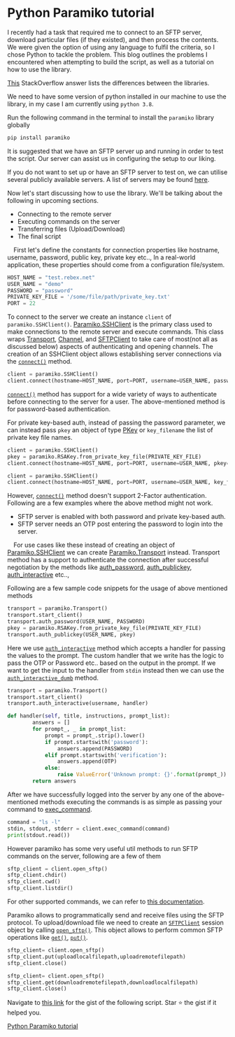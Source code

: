 # Python Paramiko tutorial

I recently had a task that required me to connect to an SFTP server, download particular files (if they existed), and then process the contents. We were given the option of using any language to fulfil the criteria, so I chose Python to tackle the problem. This blog outlines the problems I encountered when attempting to build the script, as well as a tutorial on how to use the library.

[This](https://stackoverflow.com/questions/48434941/pysftp-vs-paramiko) StackOverflow answer lists the differences between the libraries.

We need to have some version of python installed in our machine to use the library, in my case I am currently using `python 3.8`.

Run the following command in the terminal to install the `paramiko` library globally

```zsh
pip install paramiko
```

It is suggested that we have an SFTP server up and running in order to test the script. Our server can assist us in configuring the setup to our liking.

If you do not want to set up or have an SFTP server to test on, we can utilise several publicly available servers. A list of servers may be found [here](https://www.sftp.net/public-online-sftp-servers).

Now let's start discussing how to use the library. We'll be talking about the following in upcoming sections.

* Connecting to the remote server
* Executing commands on the server
* Transferring files (Upload/Download)
* The final script

⠀
First let's define the constants for connection properties like hostname, username, password, public key, private key etc.., In a real-world application, these properties should come from a configuration file/system.

```py
HOST_NAME = "test.rebex.net"
USER_NAME = "demo"
PASSWORD = "password"
PRIVATE_KEY_FILE = '/some/file/path/private_key.txt'
PORT = 22
```

To connect to the server we create an instance `client` of `paramiko.SSHClient()`. [Paramiko.SSHClient](https://docs.paramiko.org/en/stable/api/client.html) is the primary class used to make connections to the remote server and execute commands. This class wraps [Transport](https://docs.paramiko.org/en/stable/api/transport.html), [Channel](https://docs.paramiko.org/en/stable/api/channel.html), and [SFTPClient](https://docs.paramiko.org/en/stable/api/client.html#paramiko.client.SSHClient) to take care of most(not all as discussed below) aspects of authenticating and opening channels. The creation of an SSHClient object allows establishing server connections via the [`connect()`](https://docs.paramiko.org/en/stable/api/client.html#paramiko.client.SSHClient.connect) method.

```py
client = paramiko.SSHClient()
client.connect(hostname=HOST_NAME, port=PORT, username=USER_NAME, password=PASSWORD)
```

[`connect()`](https://docs.paramiko.org/en/stable/api/client.html#paramiko.client.SSHClient.connect) method has support for a wide variety of ways to authenticate before connecting to the server for a user. The above-mentioned method is for password-based authentication.

For private key-based auth, instead of passing the password parameter, we can instead pass `pkey` an object of type [PKey](https://docs.paramiko.org/en/stable/api/keys.html#paramiko.pkey.PKey) or `key_filename` the list of private key file names.

```py
client = paramiko.SSHClient()
pkey = paramiko.RSAKey.from_private_key_file(PRIVATE_KEY_FILE)
client.connect(hostname=HOST_NAME, port=PORT, username=USER_NAME, pkey=pkey)

client = paramiko.SSHClient()
client.connect(hostname=HOST_NAME, port=PORT, username=USER_NAME, key_filename=PRIVATE_KEY_FILE)
```

However, [`connect()`](https://docs.paramiko.org/en/stable/api/client.html#paramiko.client.SSHClient.connect) method doesn't support 2-Factor authentication. Following are a few examples where the above method might not work.

* SFTP server is enabled with both password and private key-based auth.
* SFTP server needs an OTP post entering the password to login into the server.

⠀
For use cases like these instead of creating an object of [Paramiko.SSHClient](https://docs.paramiko.org/en/stable/api/client.html) we can create [Paramiko.Transport](https://docs.paramiko.org/en/stable/api/transport.html) instead. Transport method has a support to authenticate the connection after successful negotiation by the methods like [auth_password](https://docs.paramiko.org/en/stable/api/transport.html#paramiko.transport.Transport.auth_password), [auth_publickey](https://docs.paramiko.org/en/stable/api/transport.html#paramiko.transport.Transport.auth_publickey), [auth_interactive](https://docs.paramiko.org/en/stable/api/transport.html#paramiko.transport.Transport.auth_interactive) etc..,

Following are a few sample code snippets for the usage of above mentioned methods

```py
transport = paramiko.Transport()
transport.start_client()
transport.auth_password(USER_NAME, PASSWORD)
pkey = paramiko.RSAKey.from_private_key_file(PRIVATE_KEY_FILE)
transport.auth_publickey(USER_NAME, pkey)
```

Here we use [`auth_interactive`](https://docs.paramiko.org/en/stable/api/transport.html#paramiko.transport.Transport.auth_interactive) method which accepts a handler for passing the values to the prompt. The custom handler that we write has the logic to pass the OTP or Password etc.. based on the output in the prompt. If we want to get the input to the handler from `stdin` instead then we can use the [`auth_interactive_dumb`](https://docs.paramiko.org/en/stable/api/transport.html#paramiko.transport.Transport.auth_interactive_dumb) method.

```py
transport = paramiko.Transport()
transport.start_client()
transport.auth_interactive(username, handler)

def handler(self, title, instructions, prompt_list):
        answers = []
        for prompt_, _ in prompt_list:
            prompt = prompt_.strip().lower()
            if prompt.startswith('password'):
                answers.append(PASSWORD)
            elif prompt.startswith('verification'):
                answers.append(OTP)
            else:
                raise ValueError('Unknown prompt: {}'.format(prompt_))
        return answers

```

After we have successfully logged into the server by any one of the above-mentioned methods executing the commands is as simple as passing your command to [exec_command](https://docs.paramiko.org/en/2.9/api/client.html#paramiko.client.SSHClient.exec_command).

```py
command = "ls -l"
stdin, stdout, stderr = client.exec_command(command)
print(stdout.read())
```

However paramiko has some very useful util methods to run SFTP commands on the server, following are a few of them

```py
sftp_client = client.open_sftp()
sftp_client.chdir() 
sftp_client.cwd() 
sftp_client.listdir()
```

For other supported commands, we can refer to [this documentation](https://docs.paramiko.org/en/stable/api/sftp.html).

Paramiko allows to programmatically send and receive files using the SFTP protocol. To upload/download file we need to create an [`SFTPClient`](https://docs.paramiko.org/en/stable/api/sftp.html#paramiko.sftp_client.SFTPClient) session object by calling [`open_sftp()`](https://docs.paramiko.org/en/stable/api/client.html?highlight=open_sftp#paramiko.client.SSHClient.open_sftp). This object allows to perform common SFTP operations like [`get()`](https://docs.paramiko.org/en/stable/api/sftp.html#paramiko.sftp_client.SFTPClient.get), [`put()`](https://docs.paramiko.org/en/stable/api/sftp.html#paramiko.sftp_client.SFTPClient.put).

```py
sftp_client= client.open_sftp()
sftp_client.put(uploadlocalfilepath,uploadremotefilepath)
sftp_client.close()
```

```py
sftp_client= client.open_sftp()
sftp_client.get(downloadremotefilepath,downloadlocalfilepath)
sftp_client.close()
```

Navigate to [this link](https://gist.github.com/me-manikanta/aa9e0fd11ba2757521b6e1c5265ac29a#file-paramiko_example-py) for the gist of the following script. Star ⭐️ the gist if it helped you.

[Python Paramiko tutorial](https://manicodes.hashnode.dev/how-to-python-paramiko)